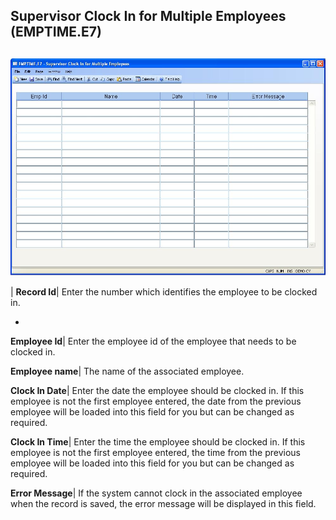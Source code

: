 ## Supervisor Clock In for Multiple Employees (EMPTIME.E7)
<PageHeader />

##

![](./EMPTIME-E7-1.jpg)

| **Record Id**|  Enter the number which identifies the employee to be clocked
in.

-  
**Employee Id**|  Enter the employee id of the employee that needs to be
clocked in.

**Employee name**|  The name of the associated employee.

**Clock In Date**|  Enter the date the employee should be clocked in. If this
employee is not the first employee entered, the date from the previous
employee will be loaded into this field for you but can be changed as
required.

**Clock In Time**|  Enter the time the employee should be clocked in. If this
employee is not the first employee entered, the time from the previous
employee will be loaded into this field for you but can be changed as
required.

**Error Message**|  If the system cannot clock in the associated employee when
the record is saved, the error message will be displayed in this field.


<badge text= "Version 8.10.57 " vertical="middle" />

<PageFooter />
